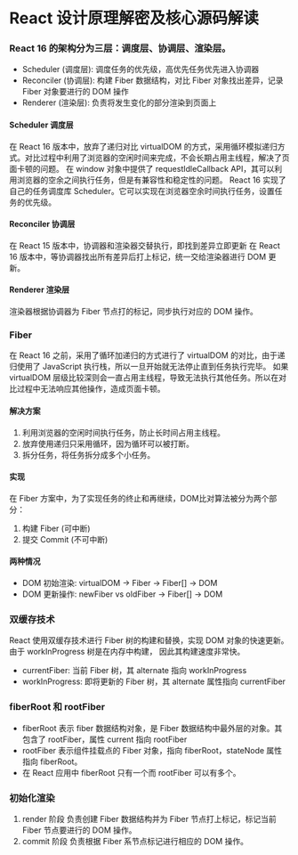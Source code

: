 # **React 设计原理解密及核心源码解读**
### React 16 的架构分为三层：调度层、协调层、渲染层。
- Scheduler (调度层): 调度任务的优先级，高优先任务优先进入协调器
- Reconciler (协调层): 构建 Fiber 数据结构，对比 Fiber 对象找出差异，记录 Fiber 对象要进行的 DOM 操作
- Renderer (渲染层): 负责将发生变化的部分渲染到页面上

#### Scheduler 调度层
在 React 16 版本中，放弃了递归对比 virtualDOM 的方式，采用循环模拟递归方式。对比过程中利用了浏览器的空闲时间来完成，不会长期占用主线程，解决了页面卡顿的问题。
在 window 对象中提供了 requestIdleCallback API，其可以利用浏览器的空余之间执行任务，但是有兼容性和稳定性的问题。
React 16 实现了自己的任务调度库 Scheduler。它可以实现在浏览器空余时间执行任务，设置任务的优先级。
#### Reconciler 协调层
在 React 15 版本中，协调器和渲染器交替执行，即找到差异立即更新
在 React 16 版本中，等协调器找出所有差异后打上标记，统一交给渲染器进行 DOM 更新。
#### Renderer 渲染层
渲染器根据协调器为 Fiber 节点打的标记，同步执行对应的 DOM 操作。

### Fiber
在 React 16 之前，采用了循环加递归的方式进行了 virtualDOM 的对比，由于递归使用了 JavaScript 执行栈，所以一旦开始就无法停止直到任务执行完毕。
如果 virtualDOM 层级比较深则会一直占用主线程，导致无法执行其他任务。所以在对比过程中无法响应其他操作，造成页面卡顿。
#### 解决方案
1. 利用浏览器的空闲时间执行任务，防止长时间占用主线程。
2. 放弃使用递归只采用循环，因为循环可以被打断。
3. 拆分任务，将任务拆分成多个小任务。
#### 实现
在 Fiber 方案中，为了实现任务的终止和再继续，DOM比对算法被分为两个部分：
1. 构建 Fiber (可中断)
2. 提交 Commit (不可中断)
#### 两种情况
- DOM 初始渲染: virtualDOM -> Fiber -> Fiber[] -> DOM
- DOM 更新操作: newFiber vs oldFiber -> Fiber[] -> DOM

### 双缓存技术
React 使用双缓存技术进行 Fiber 树的构建和替换，实现 DOM 对象的快速更新。由于 workInProgress 树是在内存中构建，
因此其构建速度非常快。
- currentFiber: 当前 Fiber 树，其 alternate 指向 workInProgress
- workInProgress: 即将更新的 Fiber 树，其 alternate 属性指向 currentFiber

### fiberRoot 和 rootFiber
- fiberRoot 表示 fiber 数据结构对象，是 Fiber 数据结构中最外层的对象。其包含了 rootFiber，属性 current 指向 rootFiber
- rootFiber 表示组件挂载点的 Fiber 对象，指向 fiberRoot，stateNode 属性指向 fiberRoot。
- 在 React 应用中 fiberRoot 只有一个而 rootFiber 可以有多个。

### 初始化渲染
1. render 阶段
负责创建 Fiber 数据结构并为 Fiber 节点打上标记，标记当前 Fiber 节点要进行的 DOM 操作。
2. commit 阶段
负责根据 Fiber 系节点标记进行相应的 DOM 操作。